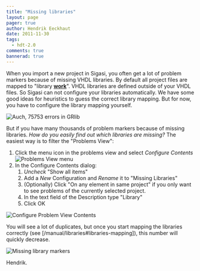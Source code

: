 ```yaml
---
title: "Missing libraries"
layout: page 
pager: true
author: Hendrik Eeckhaut
date: 2011-11-30
tags: 
  - hdt-2.0
comments: true
bannerad: true
---
```



When you import a new project in Sigasi, you often get a lot of problem markers because of missing VHDL libraries. By default all project files are mapped to "library [**work**](/tech/work-not-vhdl-library.html)". VHDL libraries are defined outside of your VHDL files. So Sigasi can not configure your libraries automatically. We have some good ideas for heuristics to guess the correct library mapping. But for now, you have to configure the library mapping yourself.

![Auch, 75753 errors in GRlib](images/1_gaisler_work_problems.png)

But if you have many thousands of problem markers because of missing libraries. *How do you easily find out which libraries are missing?* The easiest way is to filter the "Problems View":

1. Click the menu icon in the problems view and select *Configure Contents* 
![Problems View menu](images/2_problems_menu.png)
2. In the Configure Contents dialog:
	1. *Uncheck* "Show all items"
	2. Add a *New* Configuration and *Rename* it to "Missing Libraries"
	3. (Optionally) Click "On any element in same project" if you only want to see problems of the currently selected project.
	4. In the text field of the Description type "Library"
	5. Click OK 

![Configure Problem View Contents](images/3_configure_problem_contents.png)

You will see a lot of duplicates, but once you start mapping the libraries correctly (see [/manual/libraries#libraries-mapping]), this number will quickly decrease.

![Missing library markers](images/4_missing_libraries.png)

Hendrik.